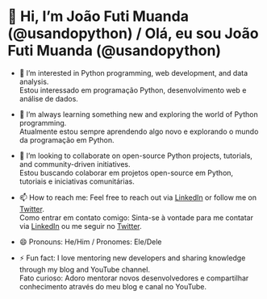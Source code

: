 # 👋 Hi, I’m João Futi Muanda (@usandopython) / Olá, eu sou João Futi Muanda (@usandopython)

- 👀 I’m interested in Python programming, web development, and data analysis.  
   Estou interessado em programação Python, desenvolvimento web e análise de dados.
   
- 🌱 I’m always learning something new and exploring the world of Python programming.  
   Atualmente estou sempre aprendendo algo novo e explorando o mundo da programação em Python.
   
- 💞️ I’m looking to collaborate on open-source Python projects, tutorials, and community-driven initiatives.  
   Estou buscando colaborar em projetos open-source em Python, tutoriais e iniciativas comunitárias.
   
- 📫 How to reach me: Feel free to reach out via [LinkedIn](https://www.linkedin.com/in/joao-futi-muanda-16b980175/) or follow me on [Twitter](https://x.com/joaofuti_).  
   Como entrar em contato comigo: Sinta-se à vontade para me contatar via [LinkedIn](https://www.linkedin.com/in/joao-futi-muanda-16b980175/) ou me seguir no [Twitter](https://x.com/joaofuti_).
   
- 😄 Pronouns: He/Him / Pronomes: Ele/Dele

- ⚡ Fun fact: I love mentoring new developers and sharing knowledge through my blog and YouTube channel.  
   Fato curioso: Adoro mentorar novos desenvolvedores e compartilhar conhecimento através do meu blog e canal no YouTube.

<!---
usandopython/usandopython is a ✨ special ✨ repository because its `README.md` (this file) appears on your GitHub profile.
You can click the Preview link to take a look at your changes.
usandopython/usandopython é um repositório ✨ especial ✨ porque seu `README.md` (este arquivo) aparece no seu perfil do GitHub.
Você pode clicar no link de visualização para ver as mudanças.
--->
